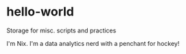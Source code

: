 # hello-world
Storage for misc. scripts and practices

I'm Nix. I'm a data analytics nerd with a penchant for hockey!
